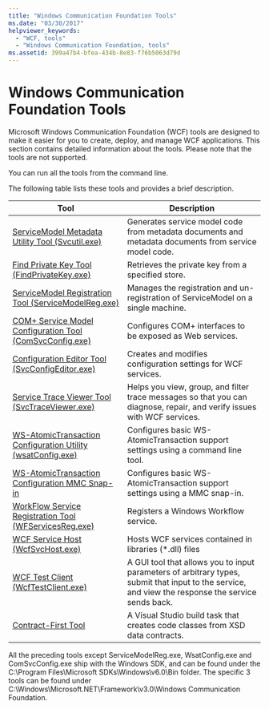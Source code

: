 ```yaml
---
title: "Windows Communication Foundation Tools"
ms.date: "03/30/2017"
helpviewer_keywords: 
  - "WCF, tools"
  - "Windows Communication Foundation, tools"
ms.assetid: 399a47b4-bfea-434b-8e83-f76b5063d79d
---
```

# Windows Communication Foundation Tools
Microsoft Windows Communication Foundation (WCF) tools are designed to make it easier for you to create, deploy, and manage WCF applications. This section contains detailed information about the tools. Please note that the tools are not supported.  

 You can run all the tools from the command line.  

 The following table lists these tools and provides a brief description.  


|Tool|Description|  
|----------|-----------------|  
|[ServiceModel Metadata Utility Tool (Svcutil.exe)](../../../docs/framework/wcf/servicemodel-metadata-utility-tool-svcutil-exe.md)|Generates service model code from metadata documents and metadata documents from service model code.|  
|[Find Private Key Tool (FindPrivateKey.exe)](../../../docs/framework/wcf/find-private-key-tool-findprivatekey-exe.md)|Retrieves the private key from a specified store.|  
|[ServiceModel Registration Tool (ServiceModelReg.exe)](../../../docs/framework/wcf/servicemodelreg-exe.md)|Manages the registration and un-registration of ServiceModel on a single machine.|  
|[COM+ Service Model Configuration Tool (ComSvcConfig.exe)](../../../docs/framework/wcf/com-service-model-configuration-tool-comsvcconfig-exe.md)|Configures COM+ interfaces to be exposed as Web services.|  
|[Configuration Editor Tool (SvcConfigEditor.exe)](../../../docs/framework/wcf/configuration-editor-tool-svcconfigeditor-exe.md)|Creates and modifies configuration settings for WCF services.|  
|[Service Trace Viewer Tool (SvcTraceViewer.exe)](../../../docs/framework/wcf/service-trace-viewer-tool-svctraceviewer-exe.md)|Helps you view, group, and filter trace messages so that you can diagnose, repair, and verify issues with WCF services.|  
|[WS-AtomicTransaction Configuration Utility (wsatConfig.exe)](../../../docs/framework/wcf/ws-atomictransaction-configuration-utility-wsatconfig-exe.md)|Configures basic WS-AtomicTransaction support settings using a command line tool.|  
|[WS-AtomicTransaction Configuration MMC Snap-in](../../../docs/framework/wcf/ws-atomictransaction-configuration-mmc-snap-in.md)|Configures basic WS-AtomicTransaction support settings using a MMC snap-in.|  
|[WorkFlow Service Registration Tool (WFServicesReg.exe)](../../../docs/framework/wcf/workflow-service-registration-tool-wfservicesreg-exe.md)|Registers a Windows Workflow service.|  
|[WCF Service Host (WcfSvcHost.exe)](../../../docs/framework/wcf/wcf-service-host-wcfsvchost-exe.md)|Hosts WCF services contained in libraries (*.dll) files|  
|[WCF Test Client (WcfTestClient.exe)](../../../docs/framework/wcf/wcf-test-client-wcftestclient-exe.md)|A GUI tool that allows you to input parameters of arbitrary types, submit that input to the service, and view the response the service sends back.|  
|[Contract-First Tool](../../../docs/framework/wcf/contract-first-tool.md)|A Visual Studio build task that creates code classes from XSD data contracts.|  

 All the preceding tools except ServiceModelReg.exe, WsatConfig.exe and ComSvcConfig.exe ship with the Windows SDK, and can be found under the C:\Program Files\Microsoft SDKs\Windows\v6.0\Bin folder.  The specific 3 tools can be found under C:\Windows\Microsoft.NET\Framework\v3.0\Windows Communication Foundation.
